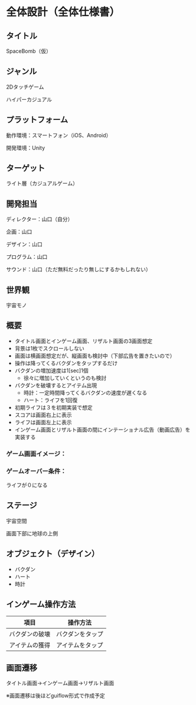 # 全体設計（全体仕様書）

## タイトル

SpaceBomb（仮）

## ジャンル

2Dタッチゲーム

ハイパーカジュアル

## プラットフォーム

動作環境：スマートフォン（iOS、Android）

開発環境：Unity

## ターゲット

ライト層（カジュアルゲーム）

## 開発担当

ディレクター：山口（自分）

企画：山口

デザイン：山口

プログラム：山口

サウンド：山口（ただ無料だったり無しにするかもしれない）

## 世界観

宇宙モノ

## 概要

* タイトル画面とインゲーム画面、リザルト画面の3画面想定
* 背景は1枚でスクロールしない
* 画面は横画面想定だが、縦画面も検討中（下部広告を置きたいので）
* 操作は降ってくるバクダンをタップするだけ
* バクダンの増加速度は1[sec]1個
  * 徐々に増加していくというのも検討
* バクダンを破壊するとアイテム出現
  * 時計：一定時間降ってくるバクダンの速度が遅くなる
  * ハート：ライフを1回復
* 初期ライフは３を初期実装で想定
* スコアは画面右上に表示
* ライフは画面左上に表示
* インゲーム画面とリザルト画面の間にインテーショナル広告（動画広告）を実装する

### ゲーム画面イメージ：



### ゲームオーバー条件：

ライフが０になる

## ステージ

宇宙空間

画面下部に地球の上側

## オブジェクト（デザイン）

* バクダン
* ハート
* 時計

## インゲーム操作方法

|      項目      |     操作方法     |
| :------------: | :--------------: |
| バクダンの破壊 | バクダンをタップ |
| アイテムの獲得 | アイテムをタップ |

##  画面遷移

タイトル画面→インゲーム画面→リザルト画面

※画面遷移は後ほどguiflow形式で作成予定